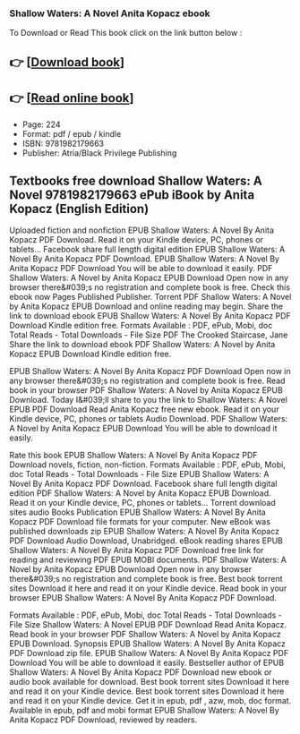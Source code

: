 ### Shallow Waters: A Novel Anita Kopacz ebook

To Download or Read This book click on the link button below :

## 👉  [**[Download book](http://ebooksharez.info/download.php?group=book&from=github.com&id=605495&lnk=1066 "Download book")**]

## 👉  [**[Read online book](http://ebooksharez.info/download.php?group=book&from=github.com&id=605495&lnk=1066 "Read online book")**]


* Page: 224
* Format: pdf / epub / kindle
* ISBN: 9781982179663
* Publisher: Atria/Black Privilege Publishing



## Textbooks free download Shallow Waters: A Novel 9781982179663 ePub iBook by Anita Kopacz (English Edition)


Uploaded fiction and nonfiction EPUB Shallow Waters: A Novel By Anita Kopacz PDF Download. Read it on your Kindle device, PC, phones or tablets... Facebook share full length digital edition EPUB Shallow Waters: A Novel By Anita Kopacz PDF Download. EPUB Shallow Waters: A Novel By Anita Kopacz PDF Download You will be able to download it easily. PDF Shallow Waters: A Novel by Anita Kopacz EPUB Download Open now in any browser there&amp;#039;s no registration and complete book is free. Check this ebook now Pages Published Publisher. Torrent PDF Shallow Waters: A Novel by Anita Kopacz EPUB Download and online reading may begin. Share the link to download ebook EPUB Shallow Waters: A Novel By Anita Kopacz PDF Download Kindle edition free. Formats Available : PDF, ePub, Mobi, doc Total Reads - Total Downloads - File Size PDF The Crooked Staircase, Jane Share the link to download ebook PDF Shallow Waters: A Novel by Anita Kopacz EPUB Download Kindle edition free.

EPUB Shallow Waters: A Novel By Anita Kopacz PDF Download Open now in any browser there&amp;#039;s no registration and complete book is free. Read book in your browser PDF Shallow Waters: A Novel by Anita Kopacz EPUB Download. Today I&amp;#039;ll share to you the link to Shallow Waters: A Novel EPUB PDF Download Read Anita Kopacz free new ebook. Read it on your Kindle device, PC, phones or tablets Audio Download. PDF Shallow Waters: A Novel by Anita Kopacz EPUB Download You will be able to download it easily.

Rate this book EPUB Shallow Waters: A Novel By Anita Kopacz PDF Download novels, fiction, non-fiction. Formats Available : PDF, ePub, Mobi, doc Total Reads - Total Downloads - File Size EPUB Shallow Waters: A Novel By Anita Kopacz PDF Download. Facebook share full length digital edition PDF Shallow Waters: A Novel by Anita Kopacz EPUB Download. Read it on your Kindle device, PC, phones or tablets... Torrent download sites audio Books Publication EPUB Shallow Waters: A Novel By Anita Kopacz PDF Download file formats for your computer. New eBook was published downloads zip EPUB Shallow Waters: A Novel By Anita Kopacz PDF Download Audio Download, Unabridged. eBook reading shares EPUB Shallow Waters: A Novel By Anita Kopacz PDF Download free link for reading and reviewing PDF EPUB MOBI documents. PDF Shallow Waters: A Novel by Anita Kopacz EPUB Download Open now in any browser there&amp;#039;s no registration and complete book is free. Best book torrent sites Download it here and read it on your Kindle device. Read book in your browser EPUB Shallow Waters: A Novel By Anita Kopacz PDF Download.

Formats Available : PDF, ePub, Mobi, doc Total Reads - Total Downloads - File Size Shallow Waters: A Novel EPUB PDF Download Read Anita Kopacz. Read book in your browser PDF Shallow Waters: A Novel by Anita Kopacz EPUB Download. Synopsis EPUB Shallow Waters: A Novel By Anita Kopacz PDF Download zip file. EPUB Shallow Waters: A Novel By Anita Kopacz PDF Download You will be able to download it easily. Bestseller author of EPUB Shallow Waters: A Novel By Anita Kopacz PDF Download new ebook or audio book available for download. Best book torrent sites Download it here and read it on your Kindle device. Best book torrent sites Download it here and read it on your Kindle device. Get it in epub, pdf , azw, mob, doc format. Available in epub, pdf and mobi format EPUB Shallow Waters: A Novel By Anita Kopacz PDF Download, reviewed by readers.





